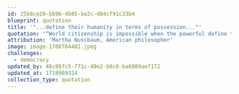 ```yaml
---
id: 25b8ce20-bb96-4b85-ba2c-d84cf91c33b4
blueprint: quotation
title: '"...define their humanity in terms of possession..."'
quotation: '“World citizenship is impossible when the powerful define their humanity in terms of possessions, rather than the goods of the soul.”'
attribution: 'Martha Nussbaum, American philosopher'
image: image-1708784401.jpeg
challenges:
  - democracy
updated_by: 46c097c5-771c-49e2-b8c6-ba6009ae7172
updated_at: 1718989324
collection_type: quotation
---
```

